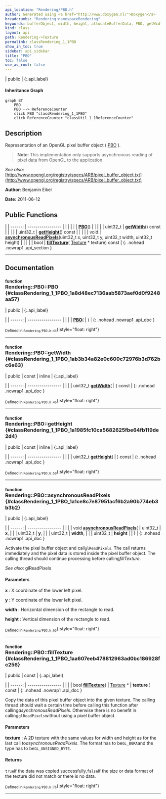 ```yaml
---
api_location: "Rendering/PBO.h"
author: Generated using <a href="http://www.doxygen.nl/">Doxygen</a>
breadcrumbs: "Rendering:namespaceRendering"
keywords: bufferObject, width, height, allocateBufferData, PBO, getWidth, getHeight, asynchronousReadPixels, fillTexture
kind: class
layout: api
path: Rendering->Texture
permalink: classRendering_1_1PBO
show_in_toc: true
sidebar: api_sidebar
title: "PBO"
toc: false
use_as_root: false
---
```


| public |
{:.api_label}

#### Inheritance Graph

```mermaid
graph BT
	PBO
	PBO --> ReferenceCounter
	click PBO "classRendering_1_1PBO"
	click ReferenceCounter "classUtil_1_1ReferenceCounter"
```

## Description



Representation of an OpenGL pixel buffer object ( [PBO](classRendering_1_1PBO) ).


> **Note**: This implementation only supports asynchronous reading of pixel data from OpenGL to the application.




*See also*: [http://www.opengl.org/registry/specs/ARB/pixel_buffer_object.txt](http://www.opengl.org/registry/specs/ARB/pixel_buffer_object.txt)



**Author**: Benjamin Eikel



**Date**: 2011-06-12





## Public Functions

|
| ------: | ----------------- |
|  | |
|  | **[PBO](#classRendering_1_1PBO_1a8d48ec7136aab5873aef0d0f9248aa57)**() |
|  | |
| uint32_t | **[getWidth](#classRendering_1_1PBO_1ab3b34a82e0c600c72976b3d762bc6e63)**() const |
|  | |
| uint32_t | **[getHeight](#classRendering_1_1PBO_1a1985fc10ca5682625fbe64fb119de2d4)**() const |
|  | |
| void | **[asynchronousReadPixels](#classRendering_1_1PBO_1a1ce8c7e87951acf6b2a90b774eb3b3b2)**(uint32_t x, uint32_t y, uint32_t width, uint32_t height) |
|  | |
| bool | **[fillTexture](#classRendering_1_1PBO_1aa607eeb478812963ad0bc186928fc256)**( [Texture](classRendering_1_1Texture) * texture) const |
{: .nohead .nowrap1 .api_section }


-------------------------------------------------------------------

## Documentation

### <small>function</small><br/> Rendering::PBO::PBO {#classRendering_1_1PBO_1a8d48ec7136aab5873aef0d0f9248aa57}

| public |
{:.api_label}

|
| ------: | ----------------- |
|  |
|  **[PBO](#classRendering_1_1PBO_1a8d48ec7136aab5873aef0d0f9248aa57)**( |  ) |
{: .nohead .nowrap1 .api_doc }





<sub>Defined in `Rendering/PBO.h:44`</sub>{:style="float: right"}

-------------------------------------------------------------------

### <small>function</small><br/> Rendering::PBO::getWidth {#classRendering_1_1PBO_1ab3b34a82e0c600c72976b3d762bc6e63}

| public | const | inline |
{:.api_label}

|
| ------: | ----------------- |
|  |
| uint32_t **[getWidth](#classRendering_1_1PBO_1ab3b34a82e0c600c72976b3d762bc6e63)**( |  ) const |
{: .nohead .nowrap1 .api_doc }





<sub>Defined in `Rendering/PBO.h:46`</sub>{:style="float: right"}

-------------------------------------------------------------------

### <small>function</small><br/> Rendering::PBO::getHeight {#classRendering_1_1PBO_1a1985fc10ca5682625fbe64fb119de2d4}

| public | const | inline |
{:.api_label}

|
| ------: | ----------------- |
|  |
| uint32_t **[getHeight](#classRendering_1_1PBO_1a1985fc10ca5682625fbe64fb119de2d4)**( |  ) const |
{: .nohead .nowrap1 .api_doc }





<sub>Defined in `Rendering/PBO.h:50`</sub>{:style="float: right"}

-------------------------------------------------------------------

### <small>function</small><br/> Rendering::PBO::asynchronousReadPixels {#classRendering_1_1PBO_1a1ce8c7e87951acf6b2a90b774eb3b3b2}

| public |
{:.api_label}

|
| ------: | ----------------- |
|  |
| void **[asynchronousReadPixels](#classRendering_1_1PBO_1a1ce8c7e87951acf6b2a90b774eb3b3b2)**( | uint32_t | **x**, |
| | uint32_t | **y**, |
| | uint32_t | **width**, |
| | uint32_t | **height** |
|   ) |
{: .nohead .nowrap1 .api_doc }



Activate the pixel buffer object and call`glReadPixels`. The call returns immediately and the pixel data is stored inside the pixel buffer object. The calling thread should continue processing before calling*fillTexture*.



*See also*: glReadPixels


#### Parameters
**x**
:  X coordinate of the lower left pixel.



**y**
:  Y coordinate of the lower left pixel.



**width**
:  Horizontal dimension of the rectangle to read.



**height**
:  Vertical dimension of the rectangle to read.







<sub>Defined in `Rendering/PBO.h:65`</sub>{:style="float: right"}

-------------------------------------------------------------------

### <small>function</small><br/> Rendering::PBO::fillTexture {#classRendering_1_1PBO_1aa607eeb478812963ad0bc186928fc256}

| public | const |
{:.api_label}

|
| ------: | ----------------- |
|  |
| bool **[fillTexture](#classRendering_1_1PBO_1aa607eeb478812963ad0bc186928fc256)**( |  [Texture](classRendering_1_1Texture) * | **texture** ) const |
{: .nohead .nowrap1 .api_doc }



Copy the data of this pixel buffer object into the given texture. The calling thread should wait a certain time before calling this function after calling*asynchronousReadPixels*. Otherwise there is no benefit in calling`glReadPixels`without using a pixel buffer object.


#### Parameters
**texture**
:  A 2D texture with the same values for width and height as for the last call to*asynchronousReadPixels*. The format has to be`GL_BGRA`and the type has to be`GL_UNSIGNED_BYTE`.




#### Returns
`true`if the data was copied successfully,`false`if the size or data format of the texture did not match or there is no data.





<sub>Defined in `Rendering/PBO.h:76`</sub>{:style="float: right"}

-------------------------------------------------------------------

